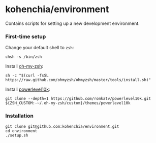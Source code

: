 # kohenchia/environment

Contains scripts for setting up a new development environment.

### First-time setup

Change your default shell to `zsh`:

```
chsh -s /bin/zsh
```

Install [oh-my-zsh](https://ohmyz.sh):

```
sh -c "$(curl -fsSL https://raw.github.com/ohmyzsh/ohmyzsh/master/tools/install.sh)"
```

Install [powerlevel10k](https://github.com/romkatv/powerlevel10k#oh-my-zsh):

```
git clone --depth=1 https://github.com/romkatv/powerlevel10k.git ${ZSH_CUSTOM:-~/.oh-my-zsh/custom}/themes/powerlevel10k
```

### Installation

```
git clone git@github.com:kohenchia/environment.git
cd environment
./setup.sh
```